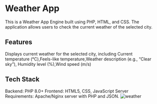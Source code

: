 # Weather App
This is a Weather App Engine built using PHP, HTML, and CSS. The application allows users to check the current weather of the selected city.

## Features
Displays current weather for the selected city, including Current temperature (°C),Feels-like temperature,Weather description (e.g., “Clear sky”),
Humidity level (%),Wind speed (m/s)
## Tech Stack
Backend: PHP 8.0+
Frontend: HTML5, CSS, JavaScript
Server Requirements: Apache/Nginx server with PHP and JSON.
![weather](https://github.com/user-attachments/assets/d1841ae6-8fa9-4a7e-8d21-2095d6f788e1)
